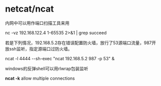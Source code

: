 # netcat/ncat

内网中可以用作端口扫描工具来用

nc -vz 192.168.122.4 1-65535 2>&1 | grep succeed

若是下列情况，192.168.5.2存在错误配置防火墙，放行了53源端口流量，987开放ssh监听，指定源端口过防火墙。

ncat -l 4444 --sh-exec "ncat 192.168.5.2 987 -p 53" &

windows的反弹shell可以用rlwrap包装监听



**ncat -k**  allow multiple connections
